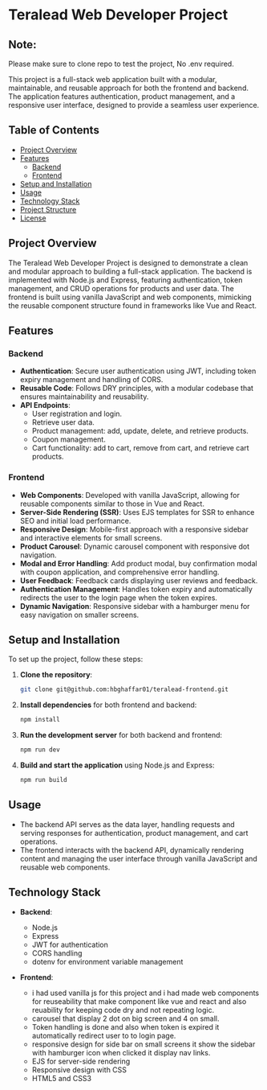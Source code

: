 # Teralead Web Developer Project

## Note: 
Please make sure to clone repo to test the project, No .env required.

This project is a full-stack web application built with a modular, maintainable, and reusable approach for both the frontend and backend. The application features authentication, product management, and a responsive user interface, designed to provide a seamless user experience.

## Table of Contents

- [Project Overview](#project-overview)
- [Features](#features)
  - [Backend](#backend)
  - [Frontend](#frontend)
- [Setup and Installation](#setup-and-installation)
- [Usage](#usage)
- [Technology Stack](#technology-stack)
- [Project Structure](#project-structure)
- [License](#license)

## Project Overview

The Teralead Web Developer Project is designed to demonstrate a clean and modular approach to building a full-stack application. The backend is implemented with Node.js and Express, featuring authentication, token management, and CRUD operations for products and user data. The frontend is built using vanilla JavaScript and web components, mimicking the reusable component structure found in frameworks like Vue and React.

## Features

### Backend

- **Authentication**: Secure user authentication using JWT, including token expiry management and handling of CORS.
- **Reusable Code**: Follows DRY principles, with a modular codebase that ensures maintainability and reusability.
- **API Endpoints**:
  - User registration and login.
  - Retrieve user data.
  - Product management: add, update, delete, and retrieve products.
  - Coupon management.
  - Cart functionality: add to cart, remove from cart, and retrieve cart products.

### Frontend

- **Web Components**: Developed with vanilla JavaScript, allowing for reusable components similar to those in Vue and React.
- **Server-Side Rendering (SSR)**: Uses EJS templates for SSR to enhance SEO and initial load performance.
- **Responsive Design**: Mobile-first approach with a responsive sidebar and interactive elements for small screens.
- **Product Carousel**: Dynamic carousel component with responsive dot navigation.
- **Modal and Error Handling**: Add product modal, buy confirmation modal with coupon application, and comprehensive error handling.
- **User Feedback**: Feedback cards displaying user reviews and feedback.
- **Authentication Management**: Handles token expiry and automatically redirects the user to the login page when the token expires.
- **Dynamic Navigation**: Responsive sidebar with a hamburger menu for easy navigation on smaller screens.

## Setup and Installation

To set up the project, follow these steps:

1. **Clone the repository**:
    ```bash
    git clone git@github.com:hbghaffar01/teralead-frontend.git
    ```

2. **Install dependencies** for both frontend and backend:
    ```bash
    npm install
    ```

3. **Run the development server** for both backend and frontend:
    ```bash
    npm run dev
    ```

4. **Build and start the application** using Node.js and Express:
    ```bash
    npm run build
    ```

## Usage

- The backend API serves as the data layer, handling requests and serving responses for authentication, product management, and cart operations.
- The frontend interacts with the backend API, dynamically rendering content and managing the user interface through vanilla JavaScript and reusable web components.

## Technology Stack

- **Backend**:
  - Node.js
  - Express
  - JWT for authentication
  - CORS handling
  - dotenv for environment variable management

- **Frontend**:
  - i had used vanilla js for this project and i had made web components for reuseability that make component like vue and react and  also reuability for keeping code dry and not repeating logic.
  - carousel that display 2 dot on big screen and 4 on small.
  - Token handling is done and also when token is expired it automatically redirect user to to login page.
  - responsive design for side bar on small screens it show the sidebar with hamburger icon when clicked it display nav links.
  - EJS for server-side rendering
  - Responsive design with CSS
  - HTML5 and CSS3